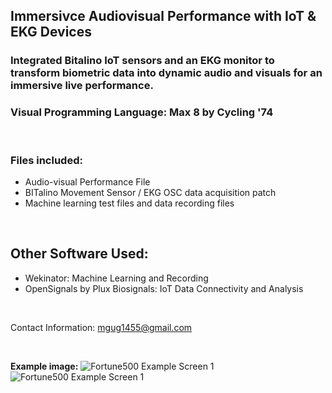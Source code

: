 ## Immersivce Audiovisual Performance with IoT & EKG Devices

### Integrated Bitalino IoT sensors and an EKG monitor to transform biometric data into dynamic audio and visuals for an immersive live performance.
### Visual Programming Language: Max 8 by Cycling '74

<br>

### Files included: 
- Audio-visual Performance File
- BITalino Movement Sensor / EKG OSC data acquisition patch
- Machine learning test files and data recording files

<br>

## Other Software Used:
- Wekinator: Machine Learning and Recording
- OpenSignals by Plux Biosignals: IoT Data Connectivity and Analysis

<br>

Contact Information: [mgug1455@gmail.com](mailto:mgug1455@gmail.com)

<br>

**Example image:**
![Fortune500 Example Screen 1](/assets/Fortune500-Screen1.png)
![Fortune500 Example Screen 1](/assets/Fortune500-Screen2.png)

